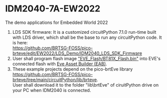 # IDM2040-7A-EW2022
The demo applications for Embedded World 2022
1. LDS SDK firmware: It is a customized circuitPython 7.1.0 run-time built with LDS driver, which shall be the base to run any circuitPython code. It is here:  
      https://github.com/BRTSG-FOSS/pico-brteve/edit/EW2022/LDS_Demo/IDM2040_LDS_SDK_Firmware   
3. User shall program flash image ["EVE_Flash/BT81X_Flash.bin"](https://github.com/BRTSG-FOSS/pico-brteve/tree/EW2022/EVE_Flash/EVE_Flash)  into EVE's connected flash with [Eve Asset Builder (EAB)](https://brtchip.com/ic-module/toolchains/).   
4. These example projects depend on the pico-brtEve library   
   https://github.com/BRTSG-FOSS/pico-brteve/tree/main/circuitPython/lib/brteve.   
   User shall download it to the folder "lib\brtEve" of ciruitPython drive on your PC when IDM2040 is connected. 
